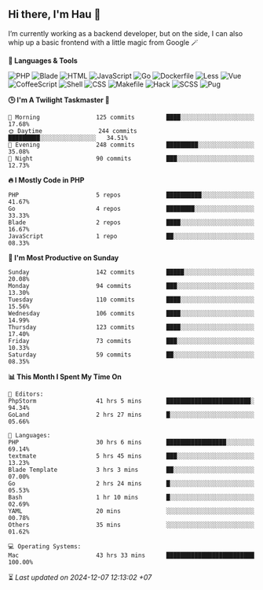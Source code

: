 ## Hi there, I'm Hau 👋
I’m currently working as a backend developer, but on the side, I can also whip up a basic frontend with a little magic from Google 🪄

<!--START_SECTION:readme-stats-->
**💬 Languages & Tools**

![PHP](https://img.shields.io/badge/PHP-56.05%25-4F5D95?&logo=PHP&labelColor=151b23)
![Blade](https://img.shields.io/badge/Blade-36.58%25-f7523f?&logo=Blade&labelColor=151b23)
![HTML](https://img.shields.io/badge/HTML-05.16%25-e34c26?&logo=HTML&labelColor=151b23)
![JavaScript](https://img.shields.io/badge/JavaScript-00.82%25-f1e05a?&logo=JavaScript&labelColor=151b23)
![Go](https://img.shields.io/badge/Go-00.61%25-00ADD8?&logo=Go&labelColor=151b23)
![Dockerfile](https://img.shields.io/badge/Dockerfile-00.29%25-384d54?&logo=Dockerfile&labelColor=151b23)
![Less](https://img.shields.io/badge/Less-00.12%25-1d365d?&logo=Less&labelColor=151b23)
![Vue](https://img.shields.io/badge/Vue-00.11%25-41b883?&logo=Vue&labelColor=151b23)
![CoffeeScript](https://img.shields.io/badge/CoffeeScript-00.11%25-244776?&logo=CoffeeScript&labelColor=151b23)
![Shell](https://img.shields.io/badge/Shell-00.10%25-89e051?&logo=Shell&labelColor=151b23)
![CSS](https://img.shields.io/badge/CSS-00.03%25-663399?&logo=CSS&labelColor=151b23)
![Makefile](https://img.shields.io/badge/Makefile-00.01%25-427819?&logo=Makefile&labelColor=151b23)
![Hack](https://img.shields.io/badge/Hack-00.01%25-878787?&logo=Hack&labelColor=151b23)
![SCSS](https://img.shields.io/badge/SCSS-00.00%25-c6538c?&logo=SCSS&labelColor=151b23)
![Pug](https://img.shields.io/badge/Pug-00.00%25-a86454?&logo=Pug&labelColor=151b23)


**🕒 I'm A Twilight Taskmaster 🌆**

```text
🌅 Morning                125 commits         ████░░░░░░░░░░░░░░░░░░░░░   17.68%
🌞 Daytime                244 commits         █████████░░░░░░░░░░░░░░░░   34.51%
🌆 Evening                248 commits         █████████░░░░░░░░░░░░░░░░   35.08%
🌙 Night                  90 commits          ███░░░░░░░░░░░░░░░░░░░░░░   12.73%
```

**🔥 I Mostly Code in PHP**

```text
PHP                      5 repos             ██████████░░░░░░░░░░░░░░░   41.67%
Go                       4 repos             ████████░░░░░░░░░░░░░░░░░   33.33%
Blade                    2 repos             ████░░░░░░░░░░░░░░░░░░░░░   16.67%
JavaScript               1 repo              ██░░░░░░░░░░░░░░░░░░░░░░░   08.33%
```

**📅 I'm Most Productive on Sunday**

```text
Sunday                   142 commits         █████░░░░░░░░░░░░░░░░░░░░   20.08%
Monday                   94 commits          ███░░░░░░░░░░░░░░░░░░░░░░   13.30%
Tuesday                  110 commits         ████░░░░░░░░░░░░░░░░░░░░░   15.56%
Wednesday                106 commits         ████░░░░░░░░░░░░░░░░░░░░░   14.99%
Thursday                 123 commits         ████░░░░░░░░░░░░░░░░░░░░░   17.40%
Friday                   73 commits          ███░░░░░░░░░░░░░░░░░░░░░░   10.33%
Saturday                 59 commits          ██░░░░░░░░░░░░░░░░░░░░░░░   08.35%
```

**📊 This Month I Spent My Time On**

```text
📝 Editors:
PhpStorm                 41 hrs 5 mins       ████████████████████████░   94.34%
GoLand                   2 hrs 27 mins       █░░░░░░░░░░░░░░░░░░░░░░░░   05.66%

💬 Languages:
PHP                      30 hrs 6 mins       █████████████████░░░░░░░░   69.14%
textmate                 5 hrs 45 mins       ███░░░░░░░░░░░░░░░░░░░░░░   13.23%
Blade Template           3 hrs 3 mins        ██░░░░░░░░░░░░░░░░░░░░░░░   07.00%
Go                       2 hrs 24 mins       █░░░░░░░░░░░░░░░░░░░░░░░░   05.53%
Bash                     1 hr 10 mins        █░░░░░░░░░░░░░░░░░░░░░░░░   02.69%
YAML                     20 mins             ░░░░░░░░░░░░░░░░░░░░░░░░░   00.78%
Others                   35 mins             ░░░░░░░░░░░░░░░░░░░░░░░░░   01.62%

💻 Operating Systems:
Mac                      43 hrs 33 mins      █████████████████████████   100.00%
```



⏳ *Last updated on 2024-12-07 12:13:02 +07*
<!--END_SECTION:readme-stats-->
